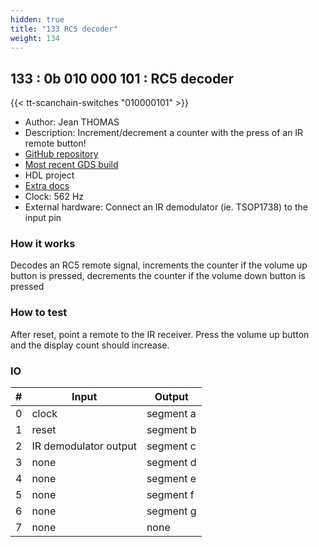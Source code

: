 ```yaml
---
hidden: true
title: "133 RC5 decoder"
weight: 134
---
```


## 133 : 0b 010 000 101 : RC5 decoder

{{< tt-scanchain-switches "010000101" >}}

* Author: Jean THOMAS
* Description: Increment/decrement a counter with the press of an IR remote button!
* [GitHub repository](https://github.com/jeanthom/tt02-rc5-receiver)
* [Most recent GDS build](https://github.com/jeanthom/tt02-rc5-receiver/actions/runs/3527312692)
* HDL project
* [Extra docs]()
* Clock: 562 Hz
* External hardware: Connect an IR demodulator (ie. TSOP1738) to the input pin



### How it works

Decodes an RC5 remote signal, increments the counter if the volume up button is pressed, decrements the counter if the volume down button is pressed

### How to test

After reset, point a remote to the IR receiver. Press the volume up button and the display count should increase.

### IO

| # | Input        | Output       |
|---|--------------|--------------|
| 0 | clock  | segment a |
| 1 | reset  | segment b |
| 2 | IR demodulator output  | segment c |
| 3 | none  | segment d |
| 4 | none  | segment e |
| 5 | none  | segment f |
| 6 | none  | segment g |
| 7 | none  | none |
